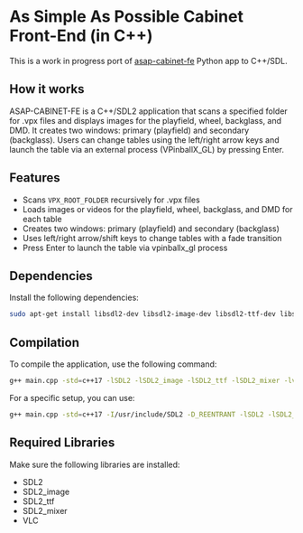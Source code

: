 # As Simple As Possible Cabinet Front-End (in C++)

This is a work in progress port of [asap-cabinet-fe](https://github.com/surtarso/asap-cabinet-fe) Python app to C++/SDL.

## How it works

ASAP-CABINET-FE is a C++/SDL2 application that scans a specified folder for .vpx files and displays images for the playfield, wheel, backglass, and DMD. It creates two windows: primary (playfield) and secondary (backglass). Users can change tables using the left/right arrow keys and launch the table via an external process (VPinballX_GL) by pressing Enter.

## Features

- Scans `VPX_ROOT_FOLDER` recursively for .vpx files
- Loads images or videos for the playfield, wheel, backglass, and DMD for each table
- Creates two windows: primary (playfield) and secondary (backglass)
- Uses left/right arrow/shift keys to change tables with a fade transition
- Press Enter to launch the table via vpinballx_gl process

## Dependencies

Install the following dependencies:

```sh
sudo apt-get install libsdl2-dev libsdl2-image-dev libsdl2-ttf-dev libsdl2-mixer-dev libvlc-dev
```

## Compilation

To compile the application, use the following command:

```sh
g++ main.cpp -std=c++17 -lSDL2 -lSDL2_image -lSDL2_ttf -lSDL2_mixer -lvlc -o ASAPCabinetFE
```

For a specific setup, you can use:

```sh
g++ main.cpp -std=c++17 -I/usr/include/SDL2 -D_REENTRANT -lSDL2 -lSDL2_image -lSDL2_ttf -lSDL2_mixer -lvlc -o ASAPCabinetFE
```

## Required Libraries

Make sure the following libraries are installed:

- SDL2
- SDL2_image
- SDL2_ttf
- SDL2_mixer
- VLC
